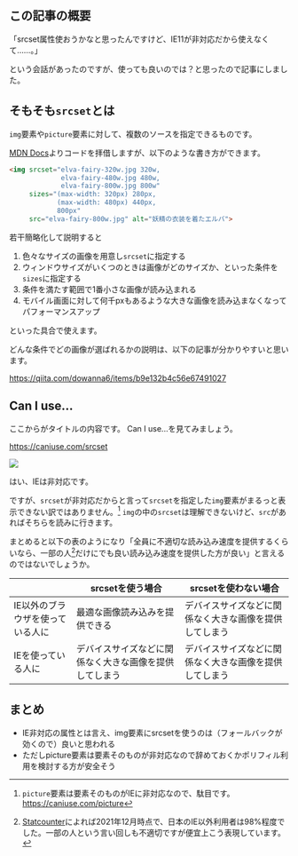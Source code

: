 <!--
title:   srcset属性はIE11非対応……だけどsrcがフォールバックになるから使ってしまおう
tags:    HTML,IE,IE11,srcset
id:      b593c32c602df314b1fe
private: false
-->
## この記事の概要

「srcset属性使おうかなと思ったんですけど、IE11が非対応だから使えなくて……。」

という会話があったのですが、使っても良いのでは？と思ったので記事にしました。

## そもそも`srcset`とは

`img`要素や`picture`要素に対して、複数のソースを指定できるものです。

[MDN Docs](https://developer.mozilla.org/ja/docs/Learn/HTML/Multimedia_and_embedding/Responsive_images#how_do_you_create_responsive_images)よりコードを拝借しますが、以下のような書き方ができます。

```html
<img srcset="elva-fairy-320w.jpg 320w,
             elva-fairy-480w.jpg 480w,
             elva-fairy-800w.jpg 800w"
     sizes="(max-width: 320px) 280px,
            (max-width: 480px) 440px,
            800px"
     src="elva-fairy-800w.jpg" alt="妖精の衣装を着たエルバ">
```

若干簡略化して説明すると

1. 色々なサイズの画像を用意し`srcset`に指定する
1. ウィンドウサイズがいくつのときは画像がどのサイズか、といった条件を`sizes`に指定する
1. 条件を満たす範囲で1番小さな画像が読み込まれる
1. モバイル画面に対して何千pxもあるような大きな画像を読み込まなくなってパフォーマンスアップ

といった具合で使えます。

どんな条件でどの画像が選ばれるかの説明は、以下の記事が分かりやすいと思います。

https://qiita.com/dowanna6/items/b9e132b4c56e67491027

## Can I use...

ここからがタイトルの内容です。
Can I use...を見てみましょう。

https://caniuse.com/srcset

![](https://qiita-image-store.s3.ap-northeast-1.amazonaws.com/0/214677/0df33d57-a5f3-26cb-9af2-0ed474eb68e0.png)

はい、IEは非対応です。

ですが、`srcset`が非対応だからと言って`srcset`を指定した`img`要素がまるっと表示できない訳ではありません。[^1]
`img`の中の`srcset`は理解できないけど、`src`があればそちらを読みに行きます。

[^1]: `picture`要素は要素そのものがIEに非対応なので、駄目です。 https://caniuse.com/picture

まとめると以下の表のようになり「全員に不適切な読み込み速度を提供するくらいなら、一部の人[^2]だけにでも良い読み込み速度を提供した方が良い」と言えるのではないでしょうか。

[^2]: [Statcounter](https://gs.statcounter.com/browser-market-share/all/japan/#monthly-202012-202112)によれば2021年12月時点で、日本のIE以外利用者は98%程度でした。一部の人という言い回しも不適切ですが便宜上こう表現しています。

| | srcsetを使う場合 | srcsetを使わない場合 |
| --- | --- | --- |
| IE以外のブラウザを使っている人に | 最適な画像読み込みを提供できる | デバイスサイズなどに関係なく大きな画像を提供してしまう |
| IEを使っている人に | デバイスサイズなどに関係なく大きな画像を提供してしまう | デバイスサイズなどに関係なく大きな画像を提供してしまう |

## まとめ

- IE非対応の属性とは言え、img要素にsrcsetを使うのは（フォールバックが効くので）良いと思われる
- ただしpicture要素は要素そのものが非対応なので辞めておくかポリフィル利用を検討する方が安全そう